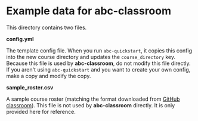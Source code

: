 # Example data for abc-classroom

This directory contains two files.

**config.yml**

The template config file. When you run `abc-quickstart`, it copies this config into the new course directory and updates the `course_directory` key. Because this file is used by **abc-classroom**, do not modify this file directly. If you aren't using `abc-quickstart` and you want to create your own config, make a copy and modify the copy.

**sample_roster.csv**

A sample course roster (matching the format downloaded from [GitHub classroom](https://classroom.github.com/)). This file is not used by **abc-classroom** directly. It is only provided here for reference. 
